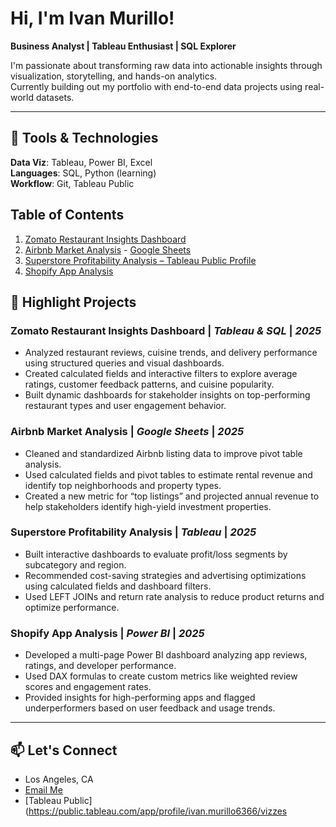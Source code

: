 # Hi, I'm Ivan Murillo!

**Business Analyst | Tableau Enthusiast | SQL Explorer**

I'm passionate about transforming raw data into actionable insights through visualization, storytelling, and hands-on analytics.  
Currently building out my portfolio with end-to-end data projects using real-world datasets.

---

## 🔧 Tools & Technologies
**Data Viz**: Tableau, Power BI, Excel  
**Languages**: SQL, Python (learning)  
**Workflow**: Git, Tableau Public  
## Table of Contents

1. [Zomato Restaurant Insights Dashboard](https://public.tableau.com/app/profile/ivan.murillo6366/viz/Final_ProjectDashboard_17472905145140/RestaurantPerformanceDashboard-SalesAOVRatingsOverview)
22. [Airbnb Market Analysis](https://github.com/IVANMURILLO97/Data_projects_TripleTen/tree/main/Airbnb_Project) - [Google Sheets](https://docs.google.com/spreadsheets/d/17LRWp88BdT2FkGr-UXj7gqLOLJJUUD7-oPJJa62E56gc/edit?usp=sharing)
3. [Superstore Profitability Analysis – Tableau Public Profile](https://public.tableau.com/app/profile/ivan.murillo6366/vizzes)
4. [Shopify App Analysis](https://github.com/IVANMURILLO97/Data_projects_TripleTen/tree/main/Shopify_Project)

## 📁 Highlight Projects

### **Zomato Restaurant Insights Dashboard** | *Tableau & SQL* | *2025*
- Analyzed restaurant reviews, cuisine trends, and delivery performance using structured queries and visual dashboards.
- Created calculated fields and interactive filters to explore average ratings, customer feedback patterns, and cuisine popularity.
- Built dynamic dashboards for stakeholder insights on top-performing restaurant types and user engagement behavior.

### **Airbnb Market Analysis** | *Google Sheets* | *2025*
- Cleaned and standardized Airbnb listing data to improve pivot table analysis.
- Used calculated fields and pivot tables to estimate rental revenue and identify top neighborhoods and property types.
- Created a new metric for “top listings” and projected annual revenue to help stakeholders identify high-yield investment properties.

### **Superstore Profitability Analysis** | *Tableau* | *2025*
- Built interactive dashboards to evaluate profit/loss segments by subcategory and region.
- Recommended cost-saving strategies and advertising optimizations using calculated fields and dashboard filters.
- Used LEFT JOINs and return rate analysis to reduce product returns and optimize performance.

### **Shopify App Analysis** | *Power BI* | *2025*
- Developed a multi-page Power BI dashboard analyzing app reviews, ratings, and developer performance.
- Used DAX formulas to create custom metrics like weighted review scores and engagement rates.
- Provided insights for high-performing apps and flagged underperformers based on user feedback and usage trends.

---

## 📫 Let's Connect
- Los Angeles, CA  
- [Email Me](ivanmurillo097@outlook.com)  
- [Tableau Public](https://public.tableau.com/app/profile/ivan.murillo6366/vizzes
